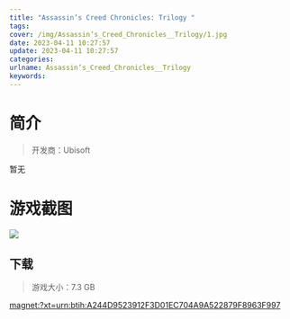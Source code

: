 ```yaml
---
title: "Assassin’s Creed Chronicles: Trilogy "
tags: 
cover: /img/Assassin’s_Creed_Chronicles__Trilogy/1.jpg
date: 2023-04-11 10:27:57
update: 2023-04-11 10:27:57
categories: 
urlname: Assassin’s_Creed_Chronicles__Trilogy
keywords: 
---
```

# 简介

> 开发商：Ubisoft

暂无

# 游戏截图

![](/img/Assassin’s_Creed_Chronicles__Trilogy/2.jpg)


## 下载

> 游戏大小：7.3 GB

[magnet:?xt=urn:btih:A244D9523912F3D01EC704A9A522879F8963F997](magnet:?xt=urn:btih:A244D9523912F3D01EC704A9A522879F8963F997)